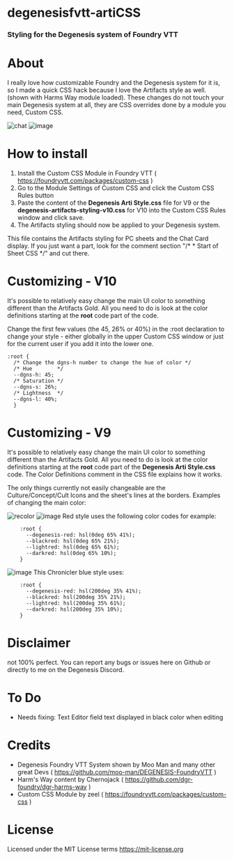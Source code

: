 # degenesisfvtt-artiCSS
### Styling for the Degenesis system of Foundry VTT

# About
I really love how customizable Foundry and the Degenesis system for it is, so I made a quick CSS hack because I love the Artifacts style as well. (shown with Harms Way module loaded). These changes do not touch your main Degenesis system at all, they are CSS overrides done by a module you need, Custom CSS.

![chat](https://user-images.githubusercontent.com/72170114/134515530-f8d89b3e-6de9-4d17-bdaa-64bc81652652.png)
![image](https://user-images.githubusercontent.com/72170114/134559949-8d11b072-1682-4fc9-b3d2-e6b95987110c.png)

# How to install
1. Install the Custom CSS Module in Foundry VTT ( https://foundryvtt.com/packages/custom-css )
2. Go to the Module Settings of Custom CSS and click the Custom CSS Rules button
3. Paste the content of the **Degenesis Arti Style.css** file for V9 or the **degenesis-artifacts-styling-v10.css** for V10 into the Custom CSS Rules window and click save.
4. The Artifacts styling should now be applied to your Degenesis system.

This file contains the Artifacts styling for PC sheets and the Chat Card display. If you just want a part, look for the comment section "/* * Start of Sheet CSS */" and cut there. 

# Customizing - V10
It's possible to relatively easy change the main UI color to something different than the Artifacts Gold. All you need to do is look at the color definitions starting at the **root** code part of the code. 

Change the first few values (the 45, 26% or 40%) in the :root declaration to change your style - either globally in the upper Custom CSS window or just for the current user if you add it into the lower one.

```
:root {
  /* Change the dgns-h number to change the hue of color */
  /* Hue        */ 
  --dgns-h: 45;
  /* Saturation */
  --dgns-s: 26%;
  /* Lightness  */
  --dgns-l: 40%;
  }
  ```

# Customizing - V9
It's possible to relatively easy change the main UI color to something different than the Artifacts Gold. All you need to do is look at the color definitions starting at the **root** code part of the **Degenesis Arti Style.css** code. The Color Definitions comment in the CSS file explains how it works.

The only things currently not easily changeable are the Culture/Concept/Cult Icons and the sheet's lines at the borders.
Examples of changing the main color:

![recolor](https://user-images.githubusercontent.com/72170114/134515554-e4f8cdce-ef1f-424e-ba1d-71d216745c59.png)
![image](https://user-images.githubusercontent.com/72170114/134558099-43db65de-9af2-446f-9a5a-b869b83dcb02.png)
Red style uses the following color codes for example:
```
    :root {
      --degenesis-red: hsl(0deg 65% 41%);
      --blackred: hsl(0deg 65% 21%);
      --lightred: hsl(0deg 65% 61%);
      --darkred: hsl(0deg 65% 10%);
    }
```
![image](https://user-images.githubusercontent.com/72170114/134559051-ee4d74db-97bf-4097-838f-408376f41b00.png)
This Chronicler blue style uses:
```
    :root {
      --degenesis-red: hsl(200deg 35% 41%);
      --blackred: hsl(200deg 35% 21%);
      --lightred: hsl(200deg 35% 61%);
      --darkred: hsl(200deg 35% 10%);
    }
```
# Disclaimer
not 100% perfect. You can report any bugs or issues here on Github or directly to me on the Degenesis Discord.

# To Do
- Needs fixing: Text Editor field text displayed in black color when editing 

# Credits
- Degenesis Foundry VTT System shown by Moo Man and many other great Devs ( https://github.com/moo-man/DEGENESIS-FoundryVTT )
- Harm's Way content by Chernojack ( https://github.com/dgr-foundry/dgr-harms-way )
- Custom CSS Module by zeel ( https://foundryvtt.com/packages/custom-css )

# License
Licensed under the MIT License terms https://mit-license.org
